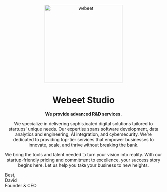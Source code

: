 <div border="1px white solid" padding="10px"> 

<div align="center">
  <a href="https://webeet.io" target="_blank" rel="noopener noreferrer">
  <img src="https://github.com/user-attachments/assets/37ca20b3-a67b-4f91-905c-85fa0a334b1c" alt="webeet" width="250" />
    </a>
</div>

<h1 align="center">Webeet Studio</h1>

<p align="center"><strong>We provide advanced R&D services.</strong></p>

<p align="center">We specialize in delivering sophisticated digital solutions tailored to startups' unique needs. Our expertise spans software development, data analytics and engineering, AI integration, and cybersecurity. We’re dedicated to providing top-tier services that empower businesses to innovate, scale, and thrive without breaking the bank.</p>

<p align="center">We bring the tools and talent needed to turn your vision into reality. With our startup-friendly pricing and commitment to excellence, your success story begins here. Let us help you take your business to new heights.</p>

<p>Best, </br>David </br>Founder & CEO</p>
